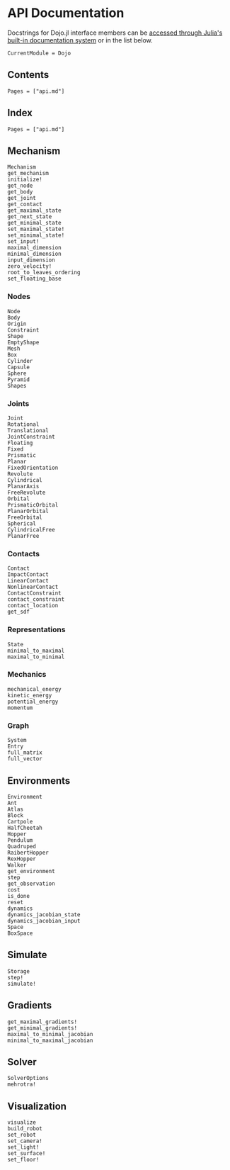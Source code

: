 # API Documentation

Docstrings for Dojo.jl interface members can be [accessed through Julia's built-in documentation system](https://docs.julialang.org/en/v1/manual/documentation/index.html#Accessing-Documentation-1) or in the list below.

```@meta
CurrentModule = Dojo
```

## Contents

```@contents
Pages = ["api.md"]
```

## Index

```@index
Pages = ["api.md"]
```

## Mechanism

```@docs
Mechanism
get_mechanism
initialize!
get_node
get_body
get_joint
get_contact
get_maximal_state
get_next_state
get_minimal_state
set_maximal_state!
set_minimal_state!
set_input!
maximal_dimension 
minimal_dimension
input_dimension
zero_velocity!
root_to_leaves_ordering
set_floating_base
```

### Nodes
```@docs
Node
Body
Origin
Constraint
Shape
EmptyShape
Mesh
Box
Cylinder
Capsule
Sphere
Pyramid
Shapes
```

### Joints
```@docs
Joint
Rotational
Translational
JointConstraint
Floating
Fixed
Prismatic
Planar
FixedOrientation
Revolute
Cylindrical
PlanarAxis
FreeRevolute
Orbital
PrismaticOrbital
PlanarOrbital
FreeOrbital
Spherical
CylindricalFree
PlanarFree
```

### Contacts
```@docs
Contact
ImpactContact
LinearContact
NonlinearContact
ContactConstraint
contact_constraint
contact_location
get_sdf 
```

### Representations
```@docs
State
minimal_to_maximal
maximal_to_minimal
```

### Mechanics 
```@docs 
mechanical_energy 
kinetic_energy 
potential_energy 
momentum
```

### Graph
```@docs
System
Entry
full_matrix 
full_vector
```

## Environments
```@docs
Environment
Ant
Atlas
Block
Cartpole
HalfCheetah
Hopper
Pendulum
Quadruped
RaibertHopper
RexHopper
Walker
get_environment
step
get_observation
cost
is_done
reset
dynamics
dynamics_jacobian_state 
dynamics_jacobian_input
Space
BoxSpace
```

## Simulate
```@docs
Storage
step!
simulate!
```

## Gradients
```@docs
get_maximal_gradients!
get_minimal_gradients!
maximal_to_minimal_jacobian
minimal_to_maximal_jacobian
```

## Solver
```@docs
SolverOptions
mehrotra!
```

## Visualization
```@docs
visualize
build_robot
set_robot
set_camera!
set_light!
set_surface!
set_floor!
```
